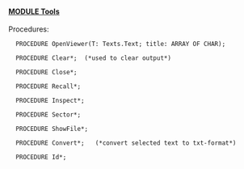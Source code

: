 
#### [MODULE Tools](https://github.com/io-core/System/blob/main/Tools.Mod)

Procedures:

```
  PROCEDURE OpenViewer(T: Texts.Text; title: ARRAY OF CHAR);
```
```
  PROCEDURE Clear*;  (*used to clear output*)
```
```
  PROCEDURE Close*;
```
```
  PROCEDURE Recall*;
```
```
  PROCEDURE Inspect*;
```
```
  PROCEDURE Sector*;
```
```
  PROCEDURE ShowFile*;
```
```
  PROCEDURE Convert*;   (*convert selected text to txt-format*)
```
```
  PROCEDURE Id*;
```
